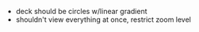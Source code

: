 * deck should be circles w/linear gradient
* shouldn't view everything at once, restrict zoom level
